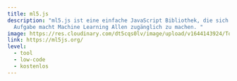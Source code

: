 ```yaml
---
title: ml5.js
description: "ml5.js ist eine einfache JavaScript Bibliothek, die sich zur
  Aufgabe macht Machine Learning Allen zugänglich zu machen. "
image: https://res.cloudinary.com/dt5cqs0lv/image/upload/v1644143924/Tools/Tool/Screenshot_2021-06-22_at_14-46-07_ml5js_Friendly_Machine_Learning_For_The_Web_dqkl3z_hdaoyt.jpg
link: https://ml5js.org/
level:
  - tool
  - low-code
  - kostenlos
---
```

